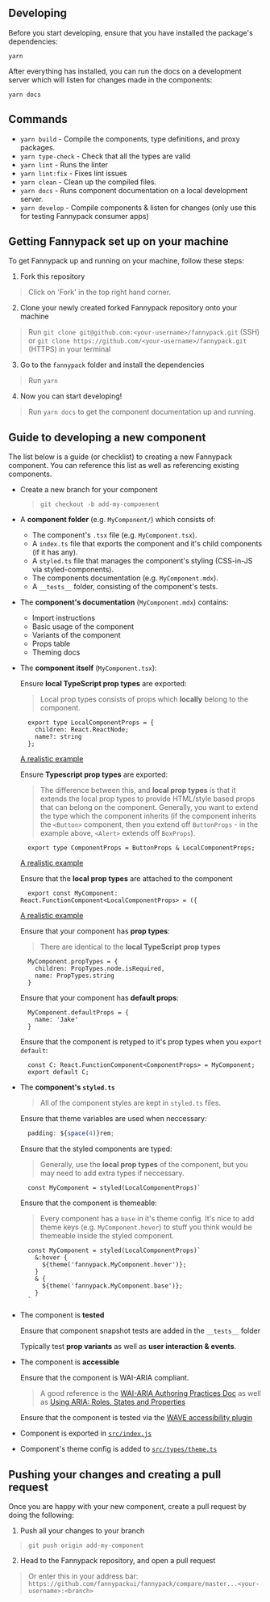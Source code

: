 ## Developing

Before you start developing, ensure that you have installed the package's dependencies:

```
yarn
```

After everything has installed, you can run the docs on a development server which will listen for changes made in the components:

```
yarn docs
```

## Commands

- `yarn build` - Compile the components, type definitions, and proxy packages.
- `yarn type-check` - Check that all the types are valid
- `yarn lint` - Runs the linter
- `yarn lint:fix` - Fixes lint issues
- `yarn clean` - Clean up the compiled files.
- `yarn docs` - Runs component documentation on a local development server.
- `yarn develop` - Compile components & listen for changes (only use this for testing Fannypack consumer apps)

## Getting Fannypack set up on your machine

To get Fannypack up and running on your machine, follow these steps:

1. Fork this repository

> Click on 'Fork' in the top right hand corner.

2. Clone your newly created forked Fannypack repository onto your machine

> Run `git clone git@github.com:<your-username>/fannypack.git` (SSH) or `git clone https://github.com/<your-username>/fannypack.git` (HTTPS) in your terminal

3. Go to the `fannypack` folder and install the dependencies

> Run `yarn`

4. Now you can start developing!

> Run `yarn docs` to get the component documentation up and running.

## Guide to developing a new component

The list below is a guide (or checklist) to creating a new Fannypack component. You can reference this list as well as referencing existing components.

- Create a new branch for your component

  > `git checkout -b add-my-compoenent`

- A **component folder** (e.g. `MyComponent/`) which consists of:
  - The component's `.tsx` file (e.g. `MyComponent.tsx`).
  - A `index.ts` file that exports the component and it's child components (if it has any).
  - A `styled.ts` file that manages the component's styling (CSS-in-JS via styled-components).
  - The components documentation (e.g. `MyComponent.mdx`).
  - A `__tests__` folder, consisting of the component's tests.

- The **component's documentation** (`MyComponent.mdx`) contains:
  - Import instructions
  - Basic usage of the component
  - Variants of the component
  - Props table
  - Theming docs

- The **component itself** (`MyComponent.tsx`):

  Ensure **local TypeScript prop types** are exported:

  > Local prop types consists of props which **locally** belong to the component.

  ```tsx
    export type LocalComponentProps = {
      children: React.ReactNode;
      name?: string
    };
    ```

  [A realistic example](https://github.com/fannypackui/fannypack/blob/master/src/Alert/Alert.tsx#L28)

  Ensure **Typescript prop types** are exported:

  > The difference between this, and **local prop types** is that it extends the local prop types to provide HTML/style based props that can belong on the component. Generally, you want to extend the type which the component inherits (if the component inherits the `<Button>` component, then you extend off `ButtonProps` - in the example above, `<Alert>` extends off `BoxProps`).

  ```tsx
    export type ComponentProps = ButtonProps & LocalComponentProps;
  ```

  [A realistic example](https://github.com/fannypackui/fannypack/blob/master/src/Alert/Alert.tsx#L39)

  Ensure that the **local prop types** are attached to the component

  ```tsx
    export const MyComponent: React.FunctionComponent<LocalComponentProps> = ({
  ```

  [A realistic example](https://github.com/fannypackui/fannypack/blob/master/src/Alert/Alert.tsx#L53)

  Ensure that your component has **prop types**:

  > There are identical to the **local TypeScript prop types**

  ```tsx
    MyComponent.propTypes = {
      children: PropTypes.node.isRequired,
      name: PropTypes.string
    }
  ```

  Ensure that your component has **default props**:

  ```tsx
    MyComponent.defaultProps = {
      name: 'Jake'
    }
  ```

  Ensure that the component is retyped to it's prop types when you `export default`:

  ```
    const C: React.FunctionComponent<ComponentProps> = MyComponent;
    export default C;
  ```

- The **component's `styled.ts`**

  > All of the component styles are kept in `styled.ts` files.

  Ensure that theme variables are used when neccessary:

  ```jsx
    padding: ${space(4)}rem;
  ```

  Ensure that the styled components are typed:

  > Generally, use the **local prop types** of the component, but you may need to add extra types if neccessary.

  ```tsx
    const MyComponent = styled(LocalComponentProps)`
  ```

  Ensure that the component is themeable:

  > Every component has a `base` in it's theme config. It's nice to add theme keys (e.g. `MyComponent.hover`) to stuff you think would be themeable inside the styled component.

  ```tsx
    const MyComponent = styled(LocalComponentProps)`
      &:hover {
        ${theme('fannypack.MyComponent.hover')};
      }
      & {
        ${theme('fannypack.MyComponent.base')};
      }
    `
  ```

- The component is **tested**

  Ensure that component snapshot tests are added in the `__tests__` folder

  Typically test **prop variants** as well as **user interaction & events**.

- The component is **accessible**

  Ensure that the component is WAI-ARIA compliant.

  > A good reference is the [WAI-ARIA Authoring Practices Doc](https://www.w3.org/TR/wai-aria-practices-1.1) as well as [Using ARIA: Roles, States and Properties](https://developer.mozilla.org/en-US/docs/Web/Accessibility/ARIA/ARIA_Techniques)

  Ensure that the component is tested via the [WAVE accessibility plugin](https://wave.webaim.org/extension/)

- Component is exported in [`src/index.js`](https://github.com/fannypackui/fannypack/blob/master/src/index.ts)

- Component's theme config is added to [`src/types/theme.ts`](https://github.com/fannypackui/fannypack/blob/master/src/types/theme.ts)

## Pushing your changes and creating a pull request

Once you are happy with your new component, create a pull request by doing the following:

1. Push all your changes to your branch

  > `git push origin add-my-component`

2. Head to the Fannypack repository, and open a pull request

  > Or enter this in your address bar: `https://github.com/fannypackui/fannypack/compare/master...<your-username>:<branch>`


